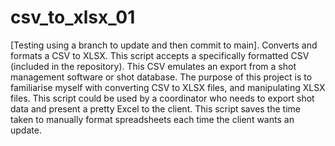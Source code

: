 # csv_to_xlsx_01
[Testing using a branch to update and then commit to main]. Converts and formats a CSV to XLSX.
This script accepts a specifically formatted CSV (included in the repository).
This CSV emulates an export from a shot management software or shot database.
The purpose of this project is to familiarise myself with converting CSV to XLSX files, and manipulating XLSX files.
This script could be used by a coordinator who needs to export shot data and present a pretty Excel to the client.
This script saves the time taken to manually format spreadsheets each time the client wants an update.
